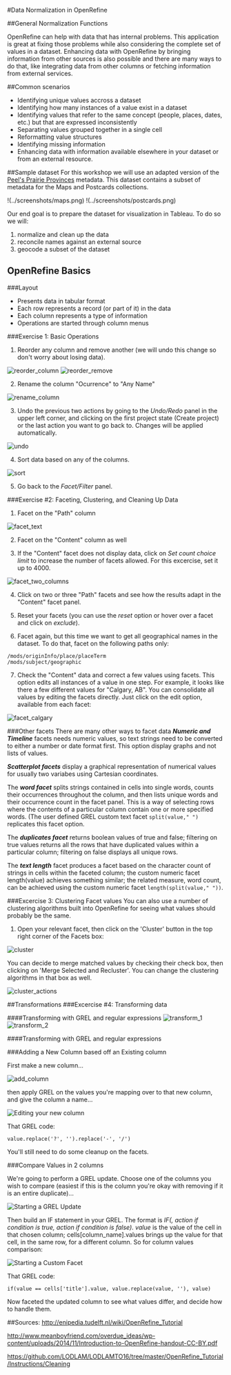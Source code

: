 #Data Normalization in OpenRefine

##General Normalization Functions

OpenRefine can help with data that has internal problems. This application is great at fixing those problems while also considering the complete set of values in a dataset. Enhancing data with OpenRefine by bringing information from other sources is also possible and there are many ways to do that, like integrating data from other columns or fetching information from external services.

##Common scenarios

- Identifying unique values accross a dataset
- Identifying how many instances of a value exist in a dataset
- Identifying values that refer to the same concept (people, places, dates, etc.) but that are expressed inconsistently
- Separating values grouped together in a single cell
- Reformatting value structures
- Identifying missing information
- Enhancing data with information available elsewhere in your dataset or from an external resource.


##Sample dataset
For this workshop we will use an adapted version of the [Peel's Prairie Provinces](http://peel.library.ualberta.ca/index.html) metadata. This dataset contains a subset of metadata for the Maps and Postcards collections.

!(../screenshots/maps.png)
!(../screenshots/postcards.png)

Our end goal is to prepare the dataset for visualization in Tableau. To do so we will:
1) normalize and clean up the data
2) reconcile names against an external source
3) geocode a subset of the dataset


## OpenRefine Basics

###Layout
- Presents data in tabular format
- Each row represents a record (or part of it) in the data
- Each column represents a type of information
- Operations are started through column menus

###Exercise 1: Basic Operations
1) Reorder any column and remove another (we will undo this change so don't worry about losing data).

![reorder_column](../screenshots/reorder_column.png)
![reorder_remove](../screenshots/reorder_remove.png)

2) Rename the column "Ocurrence" to "Any Name"

![rename_column](../screenshots/rename_column.png)

3) Undo the previous two actions by going to the *Undo/Redo* panel in the upper left corner, and clicking on the first project state (Create project) or the last action you want to go back to. Changes will be applied automatically.

![undo](../screenshots/undo.png)


4) Sort data based on any of the columns. 

![sort](../screenshots/sort.png)

5) Go back to the *Facet/Filter* panel.

###Exercise #2: Faceting, Clustering, and Cleaning Up Data
1) Facet on the "Path" column

![facet_text](../screenshots/facet_text.png)

2) Facet on the "Content" column as well

3) If the "Content" facet does not display data, click on *Set count choice limit* to increase the number of facets allowed. For this excercise, set it up to 4000.

![facet_two_columns](../screenshots/facet_two_columns.png)

4) Click on two or three "Path" facets and see how the results adapt in the "Content" facet panel.

5) Reset your facets (you can use the *reset* option or hover over a facet and click on *exclude*).

6) Facet again, but this time we want to get all geographical names in the dataset. To do that, facet on the following paths only:

```
/mods/originInfo/place/placeTerm
/mods/subject/geographic
```

7) Check the "Content" data and correct a few values using facets. This option edits all instances of a value in one step. For example, it looks like there a few different values for "Calgary, AB". You can consolidate all values by editing the facets directly. Just click on the edit option, available from each facet:

![facet_calgary](../screenshots/facet_calgary.png)

###Other facets
There are many other ways to facet data
***Numeric and Timeline*** facets needs numeric values, so text strings need to be converted to either a number or date format first. This option display graphs and not lists of values.

***Scatterplot facets*** display a graphical representation of numerical values for usually two variabes using Cartesian coordinates.

The ***word facet*** splits strings contained in cells into single words, counts their occurrences throughout the column, and then lists unique words and their occurrence count in the facet panel. This is a way of selecting rows where the contents of a particular column contain one or more specified words. (The user defined GREL custom text facet `split(value," ")` replicates this facet option.

The ***duplicates facet*** returns boolean values of true and false; filtering on true values returns all the rows that have duplicated values within a particular column; filtering on false displays all unique rows.

The ***text length*** facet produces a facet based on the character count of strings in cells within the faceted column; the custom numeric facet length(value) achieves something similar; the related measure, word count, can be achieved using the custom numeric facet `length(split(value," "))`.

###Excercise 3: Clustering Facet values
You can also use a number of clustering algorithms built into OpenRefine for seeing what values should probably be the same. 


1) Open your relevant facet, then click on the 'Cluster' button in the top right corner of the Facets box:

![cluster](../screenshots/cluster.png)

You can decide to merge matched values by checking their check box, then clicking on 'Merge Selected and Recluster'. You can change the clustering algorithms in that box as well.

![cluster_actions](../screenshots/cluster_actions.png)


##Transformations
###Excercise #4: Transforming data

####Transforming with GREL and regular expressions
![transform_1](../screenshots/transform_1.png)
![transform_2](../screenshots/transform_2.png)

####Transforming with GREL and regular expressions



###Adding a New Column based off an Existing column

First make a new column...

![add_column](../screenshots/add_column.png)

then apply GREL on the values you're mapping over to that new column, and give the column a name...

![Editing your new column](.png)

That GREL code:

```
value.replace('?', '').replace('-', '/')
```

You'll still need to do some cleanup on the facets.

###Compare Values in 2 columns

We're going to perform a GREL update. Choose one of the columns you wish to compare (easiest if this is the column you're okay with removing if it is an entire duplicate)...

![Starting a GREL Update](.png)

Then build an IF statement in your GREL. The format is *IF(<condition>, action if condition is true, action if condition is false)*. *value* is the value of the cell in that chosen column; cells[column_name].values brings up the value for that cell, in the same row, for a different column. So for column values comparison:

![Starting a Custom Facet](.png)

That GREL code:

```
if(value == cells['title'].value, value.replace(value, ''), value)
```

Now faceted the updated column to see what values differ, and decide how to handle them.



##Sources:
http://enipedia.tudelft.nl/wiki/OpenRefine_Tutorial

http://www.meanboyfriend.com/overdue_ideas/wp-content/uploads/2014/11/Introduction-to-OpenRefine-handout-CC-BY.pdf

https://github.com/LODLAM/LODLAMTO16/tree/master/OpenRefine_Tutorial/Instructions/Cleaning